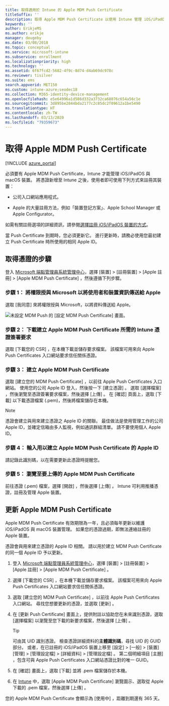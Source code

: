 ```yaml
---
title: 取得適用於 Intune 的 Apple MDM Push Certificate
titleSuffix: ''
description: 取得 Apple MDM Push Certificate 以使用 Intune 管理 iOS/iPadOS 裝置。
keywords: ''
author: ErikjeMS
ms.author: erikje
manager: dougeby
ms.date: 03/08/2018
ms.topic: conceptual
ms.service: microsoft-intune
ms.subservice: enrollment
ms.localizationpriority: high
ms.technology: ''
ms.assetid: 6f67fcd2-5682-4f9c-8d74-d4ab69dc978c
ms.reviewer: tisilver
ms.suite: ems
search.appverid: MET150
ms.custom: intune-azure;seodec18
ms.collection: M365-identity-device-management
ms.openlocfilehash: e5e64996a1d586d332a3732ca68076c654a56c1e
ms.sourcegitcommit: 3d895be2844bda2177c2c85dc2f09612a1be5490
ms.translationtype: HT
ms.contentlocale: zh-TW
ms.lasthandoff: 03/13/2020
ms.locfileid: "79359673"
---
```

# <a name="get-an-apple-mdm-push-certificate"></a>取得 Apple MDM Push Certificate

[!INCLUDE [azure_portal](../includes/azure_portal.md)]

必須要有 Apple MDM Push Certificate，Intune 才能管理 iOS/iPadOS 與 macOS 裝置。 將憑證新增至 Intune 之後，使用者即可使用下列方式來註冊其裝置：

- 公司入口網站應用程式。

- Apple 的大量註冊方法，例如「裝置登記方案」、Apple School Manager 或 Apple Configurator。

如需有關註冊選項的詳細資訊，請參閱[選擇註冊 iOS/iPadOS 裝置的方式](ios-enroll.md)。

當 Push Certificate 到期時，您必須更新它。 進行更新時，請務必使用您最初建立 Push Certificate 時所使用的相同 Apple ID。


## <a name="steps-to-get-your-certificate"></a>取得憑證的步驟
登入 [Microsoft 端點管理員系統管理中心](https://go.microsoft.com/fwlink/?linkid=2109431)，選擇 [裝置]   > [註冊裝置]   > [Apple 註冊]   > [Apple MDM Push Certificate]  ，然後遵循下列步驟。

### <a name="step-1-grant-microsoft-permission-to-send-user-and-device-information-to-apple"></a>步驟 1： 將權限授與 Microsoft 以將使用者和裝置資訊傳送給 Apple
選取 [我同意]  來將權限授與 Microsoft，以將資料傳送給 Apple。

![未設定 MDM Push 的 [設定 MDM Push Certificate] 畫面。](./media/apple-mdm-push-certificate-get/create-mdm-push-certificate.png)

### <a name="step-2-download-the-intune-certificate-signing-request-required-to-create-an-apple-mdm-push-certificate"></a>步驟 2： 下載建立 Apple MDM Push Certificate 所需的 Intune 憑證簽署要求
選取 [下載您的 CSR]  ，在本機下載並儲存要求檔案。 該檔案可用來向 Apple Push Certificates 入口網站要求信任關係憑證。

### <a name="step-3-create-an-apple-mdm-push-certificate"></a>步驟 3： 建立 Apple MDM Push Certificate
選取 [建立您的 MDM Push Certificate]  ，以前往 Apple Push Certificates 入口網站。 使用您的公司 Apple ID 登入，然後按一下 [建立憑證]  。 選取 [選擇檔案]  ，然後瀏覽至憑證簽署要求檔案，然後選擇 [上傳]  。 在 [確認] 頁面上，選取 [下載]  以下載憑證檔案 (.pem)，然後將檔案儲存在本機。

> [!NOTE]
> 憑證會建立與用來建立憑證之 Apple ID 的關聯。 最佳做法是使用管理工作的公司 Apple ID，並確定信箱由多人監視，例如通訊群組清單。 請不要使用個人 Apple ID。

### <a name="step-4-enter-the-apple-id-used-to-create-your-apple-mdm-push-certificate"></a>步驟 4： 輸入用以建立 Apple MDM Push Certificate 的 Apple ID
請記錄此識別碼，以在需要更新此憑證時提醒您。

### <a name="step-5-browse-to-your-apple-mdm-push-certificate-to-upload"></a>步驟 5： 瀏覽至要上傳的 Apple MDM Push Certificate
前往憑證 (.pem) 檔案，選擇 [開啟]  ，然後選擇 [上傳]  。 Intune 可利用推播憑證，註冊及管理 Apple 裝置。

## <a name="renew-apple-mdm-push-certificate"></a>更新 Apple MDM Push Certificate
Apple MDM Push Certificate 有效期限為一年，且必須每年更新以維護 iOS/iPadOS 與 macOS 裝置管理。 如果您的憑證過期，即無法連絡註冊的 Apple 裝置。

憑證會與用來建立憑證的 Apple ID 相關。 請以用於建立 MDM Push Certificate 的同一個 Apple ID 予以更新。

1. 登入 [Microsoft 端點管理員系統管理中心](https://go.microsoft.com/fwlink/?linkid=2109431)，選擇 [裝置]   > [註冊裝置]   > [Apple 註冊]   > [Apple MDM Push Certificate]  。
2. 選擇 [下載您的 CSR]  ，在本機下載並儲存要求檔案。 該檔案可用來向 Apple Push Certificates 入口網站要求信任關係憑證。
3. 選取 [建立您的 MDM Push Certificate]  ，以前往 Apple Push Certificates 入口網站。 尋找您想要更新的憑證，並選取 [更新]  。
4. 在 [更新 Push Certificate]  畫面上，提供附註以協助您在未來識別憑證，選取 [選擇檔案]  以瀏覽至您下載的新要求檔案，然後選擇 [上傳]  。
   > [!TIP]
   > 可由其 UID 識別憑證。 檢查憑證詳細資料的**主體識別碼**，尋找 UID 的 GUID 部分。 或者，在已註冊的 iOS/iPadOS 裝置上移至 [設定]   > [一般]   > [裝置]  [管理]   > [管理設定檔]   > [詳細資料]   > [管理設定檔]  。 第二個明細項目 [主題]  ，包含可與 Apple Push Certificates 入口網站憑證比對的唯一 GUID。
 
6. 在 [確認]  畫面上，選取 [下載]  並將 .pem 檔案儲存於本機。
7. 在 [Intune](https://go.microsoft.com/fwlink/?linkid=2090973) 中，選取 [Apple MDM Push Certificate]  瀏覽圖示、選取從 Apple 下載的 .pem 檔案，然後選擇 [上傳]  。

您的 Apple MDM Push Certificate 會顯示為 [使用中]  ，距離到期還有 365 天。

